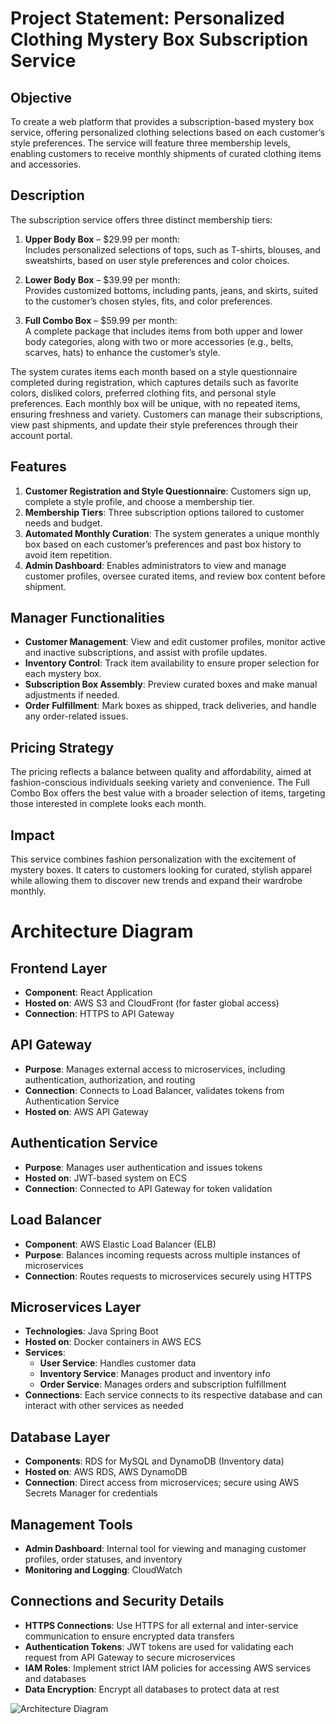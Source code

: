 # Project Statement: Personalized Clothing Mystery Box Subscription Service

## Objective
To create a web platform that provides a subscription-based mystery box service, offering personalized clothing selections based on each customer’s style preferences. The service will feature three membership levels, enabling customers to receive monthly shipments of curated clothing items and accessories.

## Description
The subscription service offers three distinct membership tiers:

1. **Upper Body Box** – $29.99 per month:  
   Includes personalized selections of tops, such as T-shirts, blouses, and sweatshirts, based on user style preferences and color choices.

2. **Lower Body Box** – $39.99 per month:  
   Provides customized bottoms, including pants, jeans, and skirts, suited to the customer’s chosen styles, fits, and color preferences.

3. **Full Combo Box** – $59.99 per month:  
   A complete package that includes items from both upper and lower body categories, along with two or more accessories (e.g., belts, scarves, hats) to enhance the customer’s style.

The system curates items each month based on a style questionnaire completed during registration, which captures details such as favorite colors, disliked colors, preferred clothing fits, and personal style preferences. Each monthly box will be unique, with no repeated items, ensuring freshness and variety. Customers can manage their subscriptions, view past shipments, and update their style preferences through their account portal.

## Features
1. **Customer Registration and Style Questionnaire**: Customers sign up, complete a style profile, and choose a membership tier.
2. **Membership Tiers**: Three subscription options tailored to customer needs and budget.
3. **Automated Monthly Curation**: The system generates a unique monthly box based on each customer’s preferences and past box history to avoid item repetition.
4. **Admin Dashboard**: Enables administrators to view and manage customer profiles, oversee curated items, and review box content before shipment.

## Manager Functionalities
- **Customer Management**: View and edit customer profiles, monitor active and inactive subscriptions, and assist with profile updates.
- **Inventory Control**: Track item availability to ensure proper selection for each mystery box.
- **Subscription Box Assembly**: Preview curated boxes and make manual adjustments if needed.
- **Order Fulfillment**: Mark boxes as shipped, track deliveries, and handle any order-related issues.

## Pricing Strategy
The pricing reflects a balance between quality and affordability, aimed at fashion-conscious individuals seeking variety and convenience. The Full Combo Box offers the best value with a broader selection of items, targeting those interested in complete looks each month.

## Impact
This service combines fashion personalization with the excitement of mystery boxes. It caters to customers looking for curated, stylish apparel while allowing them to discover new trends and expand their wardrobe monthly.

# Architecture Diagram

## Frontend Layer
- **Component**: React Application
- **Hosted on**: AWS S3 and CloudFront (for faster global access)
- **Connection**: HTTPS to API Gateway

## API Gateway
- **Purpose**: Manages external access to microservices, including authentication, authorization, and routing
- **Connection**: Connects to Load Balancer, validates tokens from Authentication Service
- **Hosted on**: AWS API Gateway

## Authentication Service
- **Purpose**: Manages user authentication and issues tokens
- **Hosted on**: JWT-based system on ECS
- **Connection**: Connected to API Gateway for token validation

## Load Balancer
- **Component**: AWS Elastic Load Balancer (ELB)
- **Purpose**: Balances incoming requests across multiple instances of microservices
- **Connection**: Routes requests to microservices securely using HTTPS

## Microservices Layer
- **Technologies**: Java Spring Boot
- **Hosted on**: Docker containers in AWS ECS
- **Services**:
  - **User Service**: Handles customer data
  - **Inventory Service**: Manages product and inventory info
  - **Order Service**: Manages orders and subscription fulfillment
- **Connections**: Each service connects to its respective database and can interact with other services as needed

## Database Layer
- **Components**: RDS for MySQL and DynamoDB (Inventory data)
- **Hosted on**: AWS RDS, AWS DynamoDB
- **Connection**: Direct access from microservices; secure using AWS Secrets Manager for credentials

## Management Tools
- **Admin Dashboard**: Internal tool for viewing and managing customer profiles, order statuses, and inventory
- **Monitoring and Logging**: CloudWatch

## Connections and Security Details
- **HTTPS Connections**: Use HTTPS for all external and inter-service communication to ensure encrypted data transfers
- **Authentication Tokens**: JWT tokens are used for validating each request from API Gateway to secure microservices
- **IAM Roles**: Implement strict IAM policies for accessing AWS services and databases
- **Data Encryption**: Encrypt all databases to protect data at rest

![Architecture Diagram](iamges/architecture.png)


